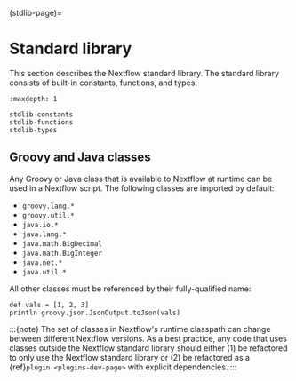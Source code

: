 (stdlib-page)=

# Standard library

This section describes the Nextflow standard library. The standard library consists of built-in constants, functions, and types.

```{toctree}
:maxdepth: 1

stdlib-constants
stdlib-functions
stdlib-types
```

## Groovy and Java classes

Any Groovy or Java class that is available to Nextflow at runtime can be used in a Nextflow script. The following classes are imported by default:

- `groovy.lang.*`
- `groovy.util.*`
- `java.io.*`
- `java.lang.*`
- `java.math.BigDecimal`
- `java.math.BigInteger`
- `java.net.*`
- `java.util.*`

All other classes must be referenced by their fully-qualified name:

```nextflow
def vals = [1, 2, 3]
println groovy.json.JsonOutput.toJson(vals)
```

:::{note}
The set of classes in Nextflow's runtime classpath can change between different Nextflow versions. As a best practice, any code that uses classes outside the Nextflow standard library should either (1) be refactored to only use the Nextflow standard library or (2) be refactored as a {ref}`plugin <plugins-dev-page>` with explicit dependencies.
:::
